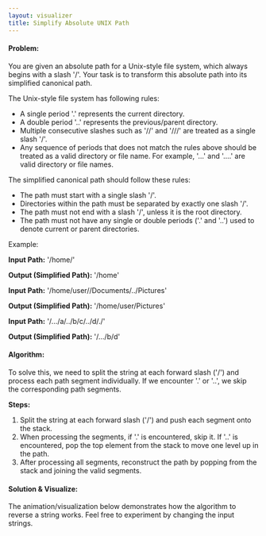 ```yaml
---
layout: visualizer
title: Simplify Absolute UNIX Path
---
```


#### Problem:

You are given an absolute path for a Unix-style file system, which always begins with a slash '/'. Your task is to transform this absolute path into its simplified canonical path.

The Unix-style file system has following rules:

- A single period '.' represents the current directory.
- A double period '..' represents the previous/parent directory.
- Multiple consecutive slashes such as '//' and '///' are treated as a single slash '/'.
- Any sequence of periods that does not match the rules above should be treated as a valid directory or file name. For example, '...' and '....' are valid directory or file names.

The simplified canonical path should follow these rules:

- The path must start with a single slash '/'.
- Directories within the path must be separated by exactly one slash '/'.
- The path must not end with a slash '/', unless it is the root directory.
- The path must not have any single or double periods ('.' and '..') used to denote current or parent directories.

Example: 

**Input Path:** '/home/'

**Output (Simplified Path):** '/home'

**Input Path:** '/home/user//Documents/../Pictures'

**Output (Simplified Path):** '/home/user/Pictures'

**Input Path:** '/.../a/../b/c/../d/./'

**Output (Simplified Path):** '/.../b/d'

#### Algorithm:

To solve this, we need to split the string at each forward slash ('/') and process each path segment individually. If we encounter '.' or '..', we skip the corresponding path segments.

**Steps:**

1. Split the string at each forward slash ('/') and push each segment onto the stack.
2. When processing the segments, if '.' is encountered, skip it. If '..' is encountered, pop the top element from the stack to move one level up in the path.
3. After processing all segments, reconstruct the path by popping from the stack and joining the valid segments.

#### Solution & Visualize:

The animation/visualization below demonstrates how the algorithm to reverse a string works. Feel free to experiment by changing the input strings.

